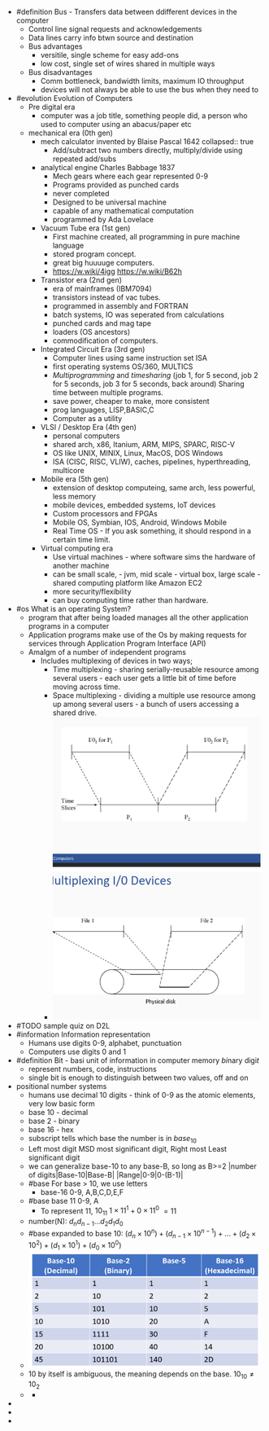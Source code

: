- #definition Bus - Transfers data between ddifferent devices in the computer
	- Control line signal requests and acknowledgements
	- Data lines carry info btwn source and destination
	- Bus advantages
		- versitile, single scheme for easy add-ons
		- low cost, single set of wires shared in multiple ways
	- Bus disadvantages
		- Comm bottleneck, bandwidth limits, maximum IO throughput
		- devices will not always be able to use the bus when they need to
- #evolution Evolution of Computers
	- Pre digital era
		- computer was a job title, something people did, a person who used to computer using an abacus/paper etc
	- mechanical era (0th gen)
		- mech calculator invented by Blaise Pascal 1642
		  collapsed:: true
			- Add/subtract two numbers directly, multiply/divide using repeated add/subs
		- analytical engine Charles Babbage 1837
			- Mech gears where each gear represented 0-9
			- Programs provided as punched cards
			- never completed
			- Designed to be universal machine
			- capable of any mathematical computation
			- programmed by Ada Lovelace
		- Vacuum Tube era (1st gen)
			- First machine created, all programming in pure machine language
			- stored program concept.
			- great big huuuuge computers.
			- https://w.wiki/4igg
			  https://w.wiki/B62h
		- Transistor era (2nd gen)
			- era of mainframes (IBM7094)
			- transistors instead of vac tubes.
			- programmed in assembly and FORTRAN
			- batch systems, IO was seperated from calculations
			- punched cards and mag tape
			- loaders (OS ancestors)
			- commodification of computers.
		- Integrated Circuit Era (3rd gen)
			- Computer lines using same instruction set ISA
			- first operating systems OS/360, MULTICS
			- *Multiprogramming* and *timesharing* (job 1, for 5 second, job 2 for 5 seconds, job 3 for 5 seconds, back around) Sharing time between multiple programs.
			- save power, cheaper to make, more consistent
			- prog languages, LISP,BASIC,C
			- Computer as a utility
		- VLSI / Desktop Era (4th gen)
			- personal computers
			- shared arch, x86, Itanium, ARM, MIPS, SPARC, RISC-V
			- OS like UNIX, MINIX, Linux, MacOS, DOS Windows
			- ISA (CISC, RISC, VLIW), caches, pipelines, hyperthreading, multicore
		- Mobile era (5th gen)
			- extension of desktop computeing, same arch, less powerful, less memory
			- mobile devices, embedded systems, IoT devices
			- Custom processors and FPGAs
			- Mobile OS, Symbian, IOS, Android, Windows Mobile
			- Real Time OS - If you ask something, it should respond in a certain time limit.
		- Virtual computing era
			- Use virtual machines - where software sims the hardware of another machine
			- can be small scale, - jvm, mid scale - virtual box, large scale - shared computing platform like Amazon EC2
			- more security/flexibility
			- can buy computing time rather than hardware.
- #os What is an operating System?
	- program that after being loaded manages all the other application programs in a computer
	- Application programs make use of the Os by making requests for services through Application Program Interface (API)
	- Amalgm of a number of independent programs
		- Includes multiplexing of devices in two ways;
			- Time multiplexing - sharing serially-reusable resource among several users - each user gets a little bit of time before moving across time.
			- Space multiplexing - dividing a multiple use resource among up among several users - a bunch of users accessing a shared drive.
			- ![image.png](../assets/image_1736887187423_0.png)
- #TODO sample quiz on D2L
- #information Information representation
	- Humans use digits 0-9, alphabet, punctuation
	- Computers use digits 0 and 1
- #definition Bit - basi unit of information in computer memory *bi*nary digi*t*
	- represent numbers, code, instructions
	- single bit is enough to distinguish between two values, off and on
- positional number systems
	- humans use decimal 10 digits - think of 0-9 as the atomic elements, very low basic form
	- base 10 - decimal
	- base 2 - binary
	- base 16 - hex
	- subscript tells which base the number is in $base_{10}$
	- Left most digit MSD most significant digit, Right most Least significant digit
	- we can generalize base-10 to any base-B, so long as B>=2
	  |number of digits|Base-10|Base-B|
	  |Range|0-9|0-(B-1)|
	- #base For base > 10, we use letters
		- base-16 0-9, A,B,C,D,E,F
	- #base base 11 0-9, A
		- To represent 11, $10_{11}$
		  $1\times11^1 + 0\times11^0$
		  $= 11$
	- number(N): $d_nd_{n-1}...d_2d_1d_0$
	- #base expanded to base 10:
	  $(d_n\times10^n)+(d_{n-1}\times10^{n-1})+...+(d_2\times10^2)+(d_1\times10^1)+(d_0\times10^0)$
	- ![image.png](../assets/image_1736889214281_0.png)
	- $10$ by itself is ambiguous, the meaning depends on the base. $10_{10}\ne10_2$
	-
		-
-
-
-